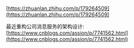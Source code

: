 [https://zhuanlan.zhihu.com/p/179264509](https://zhuanlan.zhihu.com/p/179264509)

最近重构公司消息服务的架构设计:[https://www.cnblogs.com/assion/p/7741562.html](https://www.cnblogs.com/assion/p/7741562.html)

